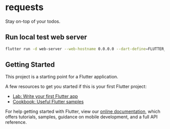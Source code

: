 # requests

Stay on-top of your todos.

## Run local test web server

```bash
flutter run -d web-server --web-hostname 0.0.0.0 --dart-define=FLUTTER_WEB_USE_SKIA=true
```

## Getting Started

This project is a starting point for a Flutter application.

A few resources to get you started if this is your first Flutter project:

- [Lab: Write your first Flutter app](https://flutter.dev/docs/get-started/codelab)
- [Cookbook: Useful Flutter samples](https://flutter.dev/docs/cookbook)

For help getting started with Flutter, view our
[online documentation](https://flutter.dev/docs), which offers tutorials,
samples, guidance on mobile development, and a full API reference.
